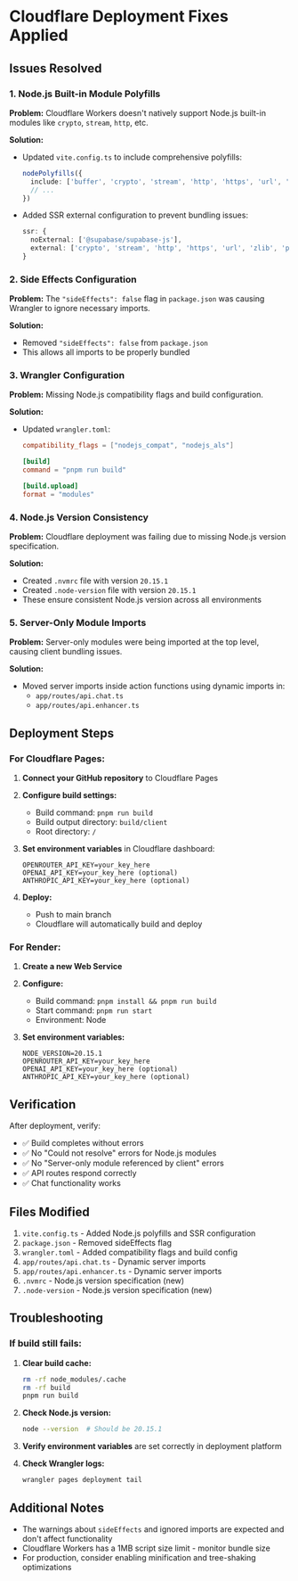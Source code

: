 # Cloudflare Deployment Fixes Applied

## Issues Resolved

### 1. **Node.js Built-in Module Polyfills**
**Problem:** Cloudflare Workers doesn't natively support Node.js built-in modules like `crypto`, `stream`, `http`, etc.

**Solution:**
- Updated `vite.config.ts` to include comprehensive polyfills:
  ```typescript
  nodePolyfills({
    include: ['buffer', 'crypto', 'stream', 'http', 'https', 'url', 'zlib', 'path', 'punycode'],
    // ...
  })
  ```
- Added SSR external configuration to prevent bundling issues:
  ```typescript
  ssr: {
    noExternal: ['@supabase/supabase-js'],
    external: ['crypto', 'stream', 'http', 'https', 'url', 'zlib', 'punycode'],
  }
  ```

### 2. **Side Effects Configuration**
**Problem:** The `"sideEffects": false` flag in `package.json` was causing Wrangler to ignore necessary imports.

**Solution:**
- Removed `"sideEffects": false` from `package.json`
- This allows all imports to be properly bundled

### 3. **Wrangler Configuration**
**Problem:** Missing Node.js compatibility flags and build configuration.

**Solution:**
- Updated `wrangler.toml`:
  ```toml
  compatibility_flags = ["nodejs_compat", "nodejs_als"]
  
  [build]
  command = "pnpm run build"
  
  [build.upload]
  format = "modules"
  ```

### 4. **Node.js Version Consistency**
**Problem:** Cloudflare deployment was failing due to missing Node.js version specification.

**Solution:**
- Created `.nvmrc` file with version `20.15.1`
- Created `.node-version` file with version `20.15.1`
- These ensure consistent Node.js version across all environments

### 5. **Server-Only Module Imports**
**Problem:** Server-only modules were being imported at the top level, causing client bundling issues.

**Solution:**
- Moved server imports inside action functions using dynamic imports in:
  - `app/routes/api.chat.ts`
  - `app/routes/api.enhancer.ts`

## Deployment Steps

### For Cloudflare Pages:

1. **Connect your GitHub repository** to Cloudflare Pages

2. **Configure build settings:**
   - Build command: `pnpm run build`
   - Build output directory: `build/client`
   - Root directory: `/`

3. **Set environment variables** in Cloudflare dashboard:
   ```
   OPENROUTER_API_KEY=your_key_here
   OPENAI_API_KEY=your_key_here (optional)
   ANTHROPIC_API_KEY=your_key_here (optional)
   ```

4. **Deploy:**
   - Push to main branch
   - Cloudflare will automatically build and deploy

### For Render:

1. **Create a new Web Service**

2. **Configure:**
   - Build command: `pnpm install && pnpm run build`
   - Start command: `pnpm run start`
   - Environment: Node

3. **Set environment variables:**
   ```
   NODE_VERSION=20.15.1
   OPENROUTER_API_KEY=your_key_here
   OPENAI_API_KEY=your_key_here (optional)
   ANTHROPIC_API_KEY=your_key_here (optional)
   ```

## Verification

After deployment, verify:
- ✅ Build completes without errors
- ✅ No "Could not resolve" errors for Node.js modules
- ✅ No "Server-only module referenced by client" errors
- ✅ API routes respond correctly
- ✅ Chat functionality works

## Files Modified

1. `vite.config.ts` - Added Node.js polyfills and SSR configuration
2. `package.json` - Removed sideEffects flag
3. `wrangler.toml` - Added compatibility flags and build config
4. `app/routes/api.chat.ts` - Dynamic server imports
5. `app/routes/api.enhancer.ts` - Dynamic server imports
6. `.nvmrc` - Node.js version specification (new)
7. `.node-version` - Node.js version specification (new)

## Troubleshooting

### If build still fails:

1. **Clear build cache:**
   ```bash
   rm -rf node_modules/.cache
   rm -rf build
   pnpm run build
   ```

2. **Check Node.js version:**
   ```bash
   node --version  # Should be 20.15.1
   ```

3. **Verify environment variables** are set correctly in deployment platform

4. **Check Wrangler logs:**
   ```bash
   wrangler pages deployment tail
   ```

## Additional Notes

- The warnings about `sideEffects` and ignored imports are expected and don't affect functionality
- Cloudflare Workers has a 1MB script size limit - monitor bundle size
- For production, consider enabling minification and tree-shaking optimizations

